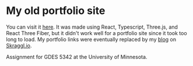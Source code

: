 # My old portfolio site
You can visit it [here](https://andyisland.netlify.app/). It was made using React, Typescript, Three.js, and React Three Fiber, but it didn't work well for a portfolio site since it took too long to load. My portfolio links were eventually replaced by my [blog](https://skraggl.io/blog) on [Skraggl.io](https://skraggl.io/).

Assignment for GDES 5342 at the University of Minnesota.
